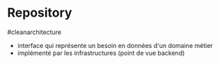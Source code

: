 # Repository

#cleanarchitecture

- interface qui représente un besoin en données d'un domaine métier
- implémenté par les infrastructures (point de vue backend)

